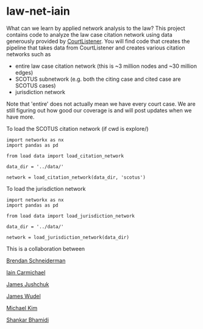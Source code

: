 # law-net-iain
What can we learn by applied network analysis to the law? This project contains code to analyze the law case citation network using data generously provided by [CourtListener](https://www.courtlistener.com/). You will find code that creates the pipeline that takes data from CourtListener and creates various citation networks such as

- entire law case citation network (this is ~3 million nodes and ~30 million edges)
- SCOTUS subnetwork (e.g. both the citing case and cited case are SCOTUS cases)
- jurisdiction network

Note that 'entire' does not actually mean we have every court case. We are still figuring out how good our coverage is and will post updates when we have more.

To load the SCOTUS citation network (if cwd is explore/)

```
import networkx as nx
import pandas as pd

from load data import load_citation_network

data_dir = '../data/'

network = load_citation_network(data_dir, 'scotus')
```

To load the jurisdiction network
```
import networkx as nx
import pandas as pd

from load data import load_jurisdiction_network

data_dir = '../data/'

network = load_jurisdiction_network(data_dir)
```

This is a collaboration between

[Brendan Schneiderman](https://www.linkedin.com/in/brendan-schneiderman-150b1375)

[Iain Carmichael](http://iaincarmichael.web.unc.edu/)

[James Jushchuk](https://www.linkedin.com/in/james-jushchuk-358754115)

[James Wudel](https://www.linkedin.com/in/jwudel)

[Michael Kim](https://www.linkedin.com/in/michael-kim-76aa53104)

[Shankar Bhamidi](http://shankarbhamidi.web.unc.edu/)
